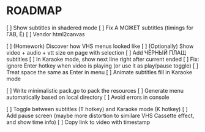 # ROADMAP

[ ] Show subtitles in shadered mode
[ ] Fix А МОЖЕТ subtitles (timings for ГАВ, Ё)
[ ] Vendor html2canvas

[ ] (Homework) Discover how VHS menus looked like
[ ] (Optionally) Show video + audio + vtt size on page with selection
[ ] Add ЧЁРНЫЙ ПЛАЩ subtitles
[ ] In Karaoke mode, show next line right after current ended
[ ] Fix: ignore Enter hotkey when video is playing (or use it as play/pause toggle)
[ ] Treat space the same as Enter in menu
[ ] Animate subtitles fill in Karaoke mode

[ ] Write minimalistic pack.go to pack the resources
[ ] Generate menu automatically based on local directory
[ ] Avoid errors in console

[ ] Toggle between subtitles (T hotkey) and Karaoke mode (K hotkey)
[ ] Add pause screen (maybe more distortion to similare VHS Cassette effect, and show time info)
[ ] Copy link to video with timestamp
